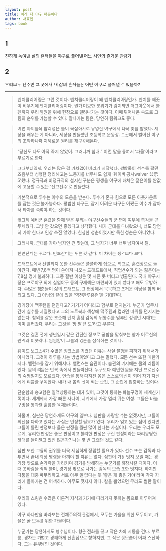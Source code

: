 ```yaml
---
layout: post
title: 이게 다 야구 때문이다
author: 서효인
tags: book
---
```


## 1
진하게 녹여낸 삶의 흔적들을 야구로 풀어낸 어느 시인의 즐거운 관람기

## 2
우리모두 선수인 그 곳에서 내 삶의 흔적들은 어떤 야구로 풀어낼 수 있을까?


----

> 벤치클리어링은 그런 것이다. 벤치클리어링이 왜 벤치클리어링인가. 벤치를 깨끗이 비우기에 벤치클리어링이다. 뭔가 미묘한 분위기가 감지되면 더그아웃에서 불펜까지 우리 팀원을 위해 현장으로 달려나가는 것이다. 이때 튀어나온 속도로 그 팀의 순위를 가늠할 수 있다. 잘나가는 팀은, 당연히 팀워크도 좋다.

> 이런 아이들의 합리성은 룰이 복잡하기로 유명한 야구에서 더욱 빛을 발했다. 세상을 배우는 게 아니라, 세상을 만들었던 초등학교 운동장. 그곳에서 벌어진 야구의 조악하나마 지혜로운 원리를 재구성해본다.

> “당신도 나도 아직 죽지 않았어. 그러니까 힘내.” 이런 말을 줄여서 ‘파울’이라고 부르기로 한다.

> 그때부터일까. 우리는 많은 걸 가차없이 버리기 시작했다. 쌍방울이 선수를 팔던 즈음부터 성행한 정리해고는 노동자를 너무나도 쉽게 ‘웨이버 공시waiver 公示5’했다. 정규직과 비정규직의 철저한 구분은 평생을 야구에 바쳐온 젊은이를 싼값에 고용할 수 있는 ‘신고선수’로 만들었다.

>  기본적으로 투수는 야수의 도움을 받는다. 투수가 혼자 힘으로 모든 아웃카운트를 잡는 것은 불가능하다. 평범한 타구든, 잡기 어려운 타구든 어쨌든 야수가 잡아서 타자를 죽여야 하는 것이다.

> 엊그제 예비군 훈련을 함께 받은 우리는 야구선수들의 군 면제 여부에 촉각을 곤두세웠다. 그냥 안 갔으면 좋겠다고 생각했다. 내가 군대를 다녀왔으니, 너도 당연히 가야 한다고 인상 쓰진 않았다. 한심한 청춘이었지만 독한 청춘은 아니었다.

> 그러니까, 군대를 가야 남자인 건 맞는데, 그 남자가 너무 너무 남자여서 탈.

> 천연잔디는 푸르다. 인조잔디는 푸른 것 같다. 이 차이는 생각보다 크다.

> 드래프트에서 선발되지 못한 선수들은 쓸쓸하게 집으로, 학교로, 훈련장으로 돌아간다. 매년 7,8백 명이 쏟아져 나오는 드래프트에서, 직업선수가 되는 젊은이는 7,8십 명에 불과하다. 그중 절반 이상은 몇 시즌 못 버티고 방출된다. 국내 야구시장은 프로야구 외에 실업야구 등의 구제책은    마련되어 있지 않다고 해도 무방하다. 수많은 청춘들이 삶의 드래프트, 그 현장에서 묵묵하고 뜨거운 이닝을 함께 버티고 있다. 그 이닝의 끝에 있을 ‘역전만루홈런’을 기대한다.

> 경기장에 맥주캔을 던진다고? 거기가 어디라고 함부로 던지는가. 누군가 업무시간에 실수를 저질렀다고 그의 노트북과 책상에 맥주캔과 컵라면 따위를 던지지는 않는다. 참외를 잘못 조준해 던져 홈팀 감독의 뒤통수를 맞추던 정겹던 시대1는 이미 흘러갔다. 우리는 그것을 ‘쌍 팔 년 도’라고 부른다.

> 그것은 결혼 전에 생년일시 같은 간단한 정보로 궁합을 맞춰보는 양가 어르신의 관계와 비슷하다. 찜찜함이 그들의 영혼을 잠식하는 것이다.

> 웨이드 보그스4가 수많은 징크스를 지켰던 이유는 사실 불행을 피하기 위해서가 아니었다. 그것이 하루를 사는 방법이었다고 그는 말했다. 모든 선수 또한 매한가지다. 밸런스를 잡기 위해서다. 밸런스는 습관이다. 습관의 기저에는 몸의 리듬이 있다. 몸의 리듬은 반복 속에서 만들어진다. 누구보다 예민한 몸을 지닌 프로선수의 숙명일지도 모르겠다. 연습을 통해 다져진 몸은 스스로의 신이 되어 자기 자신에게 리듬을 부여한다. 내가 내 몸의 신이 되는 순간, 그 순간에 집중하는 것이다.   

> 단순함과 숭고함은 일맥상통하는 데가 있어, 그것이 통하는 바늘구멍이 세계신기록이다. 세계에서 가장 빠른 사나이, 세계에서 가장 멀리 뛰는 여성. 그들은 바늘구멍을 통과한 훌륭한 육체들이다.

>  하물며, 심판은 당연하게도 야구의 일부다. 심판을 사랑할 수는 없겠지만, 그들이 최선을 다하고 있다는 사실은 인정할 필요가 있다. 우리가 잊고 있는 점이 있다면, 그들이 틀린 판정보다 옳은 판정을 훨씬 많이 한다는 사실이다. 우리는 우리도 모르게, 유리한 판정은 좋은 판정이고 불리한 판정은 구린 판정이라는 짜리몽땅한 잣대를 들이밀고 있진 않은가? 나는 몇 번 그랬던 것도 같다.   

> 심판 또한 그들의 권위를 더욱 세심하게 정립할 필요가 있다. 선수 또는 감독과 다투면서 끝내 퇴장 명령을 아껴야 할 이유는 없다. 심판이 가장 멋져 보일 때는 경기장 밖으로 손가락을 가리키며 경기를 방해하는 누군가를 퇴장시킬 때이다. 이때 콧바람을 씩씩 불며, 경기장 밖으로 나가는 감독의 모습 또한 멋지다. 하지만 다툼을 대충 마무리하고 서로 아무 일 없다는 듯 ‘좋은 게 좋은 거야’라며 각자 자리에 돌아가는 건 어색하다. 아무도 멋지지 않다. 칼을 뽑았으면 무라도 썰란 말이다.

>  우리의 스윙은 수많은 이론적 지식과 거기에 따라가지 못하는 몸으로 이루어져 있다.

> 야구 하나만을 바라보는 전체주의적 관점에서, 모두는 가을을 위한 모두이고, 가을은 곧 모두를 위한 가을이다.

> 누군가는 당연하게도 형수님이다. 형은 전화를 끊고 작은 차의 시동을 건다. 부르릉, 경차는 가볍고 경쾌하게 신혼집으로 향하지만, 그 작은 뒷모습이 어째 스산하다. 그는 유부남인 것이다. 